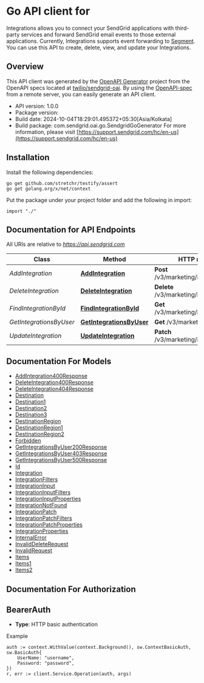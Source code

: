 # Go API client for 

Integrations allows you to connect your SendGrid applications with third-party services and forward SendGrid email events to those external applications. Currently, Integrations supports event forwarding to [Segment](https://segment.com/docs). You can use this API to create, delete, view, and update your Integrations.

## Overview
This API client was generated by the [OpenAPI Generator](https://openapi-generator.tech) project from the OpenAPI specs located at [twilio/sendgrid-oai](https://github.com/twilio/sendgrid-oai/tree/main/spec).  By using the [OpenAPI-spec](https://www.openapis.org/) from a remote server, you can easily generate an API client.

- API version: 1.0.0
- Package version: 
- Build date: 2024-10-04T18:29:01.495372+05:30[Asia/Kolkata]
- Build package: com.sendgrid.oai.go.SendgridGoGenerator
For more information, please visit [https://support.sendgrid.com/hc/en-us](https://support.sendgrid.com/hc/en-us)

## Installation

Install the following dependencies:

```shell
go get github.com/stretchr/testify/assert
go get golang.org/x/net/context
```

Put the package under your project folder and add the following in import:

```golang
import "./"
```

## Documentation for API Endpoints

All URIs are relative to *https://api.sendgrid.com*

Class | Method | HTTP request | Description
------------ | ------------- | ------------- | -------------
*AddIntegration* | [**AddIntegration**](docs/AddIntegration.md#addintegration) | **Post** /v3/marketing/integrations | CreateIntegration
*DeleteIntegration* | [**DeleteIntegration**](docs/DeleteIntegration.md#deleteintegration) | **Delete** /v3/marketing/integrations | DeleteBulkIntegration
*FindIntegrationById* | [**FindIntegrationById**](docs/FindIntegrationById.md#findintegrationbyid) | **Get** /v3/marketing/integrations/{Id} | GetIntegration
*GetIntegrationsByUser* | [**GetIntegrationsByUser**](docs/GetIntegrationsByUser.md#getintegrationsbyuser) | **Get** /v3/marketing/integrations | ListIntegration
*UpdateIntegration* | [**UpdateIntegration**](docs/UpdateIntegration.md#updateintegration) | **Patch** /v3/marketing/integrations/{Id} | UpdateIntegration


## Documentation For Models

 - [AddIntegration400Response](AddIntegration400Response.md)
 - [DeleteIntegration400Response](DeleteIntegration400Response.md)
 - [DeleteIntegration404Response](DeleteIntegration404Response.md)
 - [Destination](Destination.md)
 - [Destination1](Destination1.md)
 - [Destination2](Destination2.md)
 - [Destination3](Destination3.md)
 - [DestinationRegion](DestinationRegion.md)
 - [DestinationRegion1](DestinationRegion1.md)
 - [DestinationRegion2](DestinationRegion2.md)
 - [Forbidden](Forbidden.md)
 - [GetIntegrationsByUser200Response](GetIntegrationsByUser200Response.md)
 - [GetIntegrationsByUser403Response](GetIntegrationsByUser403Response.md)
 - [GetIntegrationsByUser500Response](GetIntegrationsByUser500Response.md)
 - [Id](Id.md)
 - [Integration](Integration.md)
 - [IntegrationFilters](IntegrationFilters.md)
 - [IntegrationInput](IntegrationInput.md)
 - [IntegrationInputFilters](IntegrationInputFilters.md)
 - [IntegrationInputProperties](IntegrationInputProperties.md)
 - [IntegrationNotFound](IntegrationNotFound.md)
 - [IntegrationPatch](IntegrationPatch.md)
 - [IntegrationPatchFilters](IntegrationPatchFilters.md)
 - [IntegrationPatchProperties](IntegrationPatchProperties.md)
 - [IntegrationProperties](IntegrationProperties.md)
 - [InternalError](InternalError.md)
 - [InvalidDeleteRequest](InvalidDeleteRequest.md)
 - [InvalidRequest](InvalidRequest.md)
 - [Items](Items.md)
 - [Items1](Items1.md)
 - [Items2](Items2.md)


## Documentation For Authorization



## BearerAuth

- **Type**: HTTP basic authentication

Example

```golang
auth := context.WithValue(context.Background(), sw.ContextBasicAuth, sw.BasicAuth{
    UserName: "username",
    Password: "password",
})
r, err := client.Service.Operation(auth, args)
```

